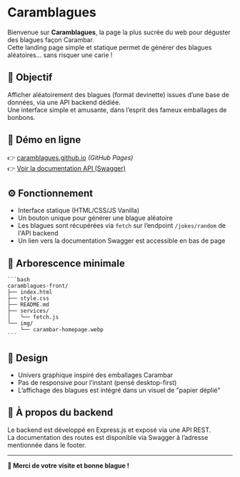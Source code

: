 # Caramblagues

Bienvenue sur **Caramblagues**, la page la plus sucrée du web pour déguster des blagues façon Carambar.  
Cette landing page simple et statique permet de générer des blagues aléatoires… sans risquer une carie !

## 🎯 Objectif

Afficher aléatoirement des blagues (format devinette) issues d’une base de données, via une API backend dédiée.  
Une interface simple et amusante, dans l’esprit des fameux emballages de bonbons.

## 🚀 Démo en ligne

👉 [caramblagues.github.io](https://Achapeau.github.io) _(GitHub Pages)_  
👉 [Voir la documentation API (Swagger)](https://ton-back/api-docs)

## ⚙️ Fonctionnement

- Interface statique (HTML/CSS/JS Vanilla)
- Un bouton unique pour générer une blague aléatoire
- Les blagues sont récupérées via `fetch` sur l’endpoint `/jokes/random` de l'API backend
- Un lien vers la documentation Swagger est accessible en bas de page

## 📁 Arborescence minimale

    ```bash
    caramblagues-front/
    ├── index.html
    ├── style.css
    ├── README.md
    ├── services/
    │   └── fetch.js
    └── img/
        └── carambar-homepage.webp
    ```

## 🎨 Design

- Univers graphique inspiré des emballages Carambar
- Pas de responsive pour l’instant (pensé desktop-first)
- L’affichage des blagues est intégré dans un visuel de "papier déplié"

## 🔗 À propos du backend

Le backend est développé en Express.js et exposé via une API REST.  
La documentation des routes est disponible via Swagger à l’adresse mentionnée dans le footer.

---

**🥳 Merci de votre visite et bonne blague !**
